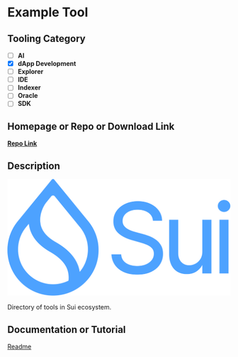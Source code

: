 # Example Tool

## Tooling Category

- [ ] **AI**
- [x] **dApp Development**
- [ ] **Explorer**
- [ ] **IDE**
- [ ] **Indexer**
- [ ] **Oracle**
- [ ] **SDK**

## Homepage or Repo or Download Link

**[Repo Link](https://github.com/sui-foundation/sui-devtools-directory)**

## Description

![Sui Logo](../img/Sui_Symbol_Sea.png)

Directory of tools in Sui ecosystem.

## Documentation or Tutorial

[Readme](https://github.com/sui-foundation/sui-devtools-directory/blob/main/README.md)


